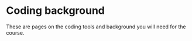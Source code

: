 # Coding background

These are pages on the coding tools and background you will
need for the course.

